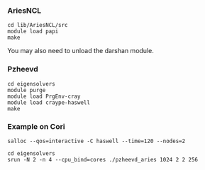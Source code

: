 ### AriesNCL

```
cd lib/AriesNCL/src
module load papi
make
```

You may also need to unload the darshan module.

### Pzheevd

```
cd eigensolvers
module purge
module load PrgEnv-cray 
module load craype-haswell
make
```

### Example on Cori

```
salloc --qos=interactive -C haswell --time=120 --nodes=2

cd eigensolvers
srun -N 2 -n 4 --cpu_bind=cores ./pzheevd_aries 1024 2 2 256
```
